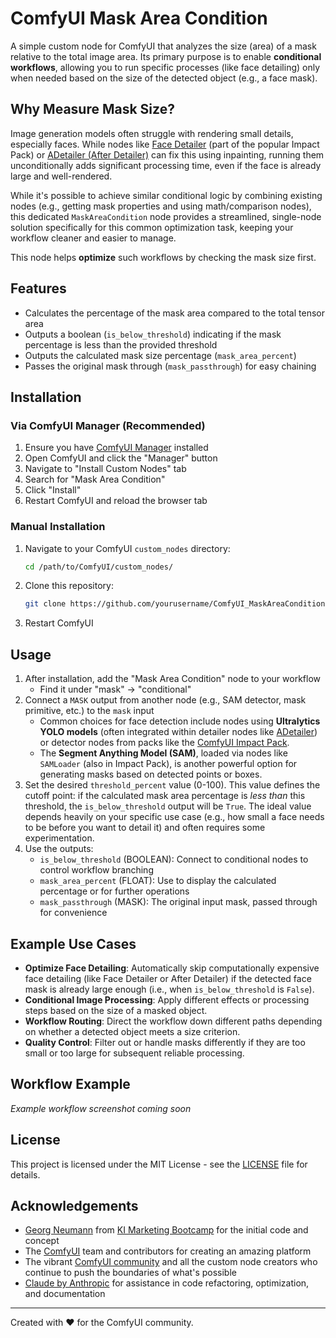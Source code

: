 # ComfyUI Mask Area Condition

A simple custom node for ComfyUI that analyzes the size (area) of a mask relative to the total image area. Its primary purpose is to enable **conditional workflows**, allowing you to run specific processes (like face detailing) only when needed based on the size of the detected object (e.g., a face mask).


## Why Measure Mask Size?

Image generation models often struggle with rendering small details, especially faces. While nodes like [Face Detailer](https://github.com/ltdrdata/ComfyUI-Impact-Pack) (part of the popular Impact Pack) or [ADetailer (After Detailer)](https://github.com/Bing-su/adetailer) can fix this using inpainting, running them unconditionally adds significant processing time, even if the face is already large and well-rendered.

While it's possible to achieve similar conditional logic by combining existing nodes (e.g., getting mask properties and using math/comparison nodes), this dedicated `MaskAreaCondition` node provides a streamlined, single-node solution specifically for this common optimization task, keeping your workflow cleaner and easier to manage.

This node helps **optimize** such workflows by checking the mask size first.

## Features

* Calculates the percentage of the mask area compared to the total tensor area
* Outputs a boolean (`is_below_threshold`) indicating if the mask percentage is less than the provided threshold
* Outputs the calculated mask size percentage (`mask_area_percent`)
* Passes the original mask through (`mask_passthrough`) for easy chaining

## Installation

### Via ComfyUI Manager (Recommended)

1. Ensure you have [ComfyUI Manager](https://github.com/ltdrdata/ComfyUI-Manager) installed
2. Open ComfyUI and click the "Manager" button
3. Navigate to "Install Custom Nodes" tab
4. Search for "Mask Area Condition"
5. Click "Install"
6. Restart ComfyUI and reload the browser tab

### Manual Installation

1. Navigate to your ComfyUI `custom_nodes` directory:
   ```bash
   cd /path/to/ComfyUI/custom_nodes/
   ```
2. Clone this repository:
   ```bash
   git clone https://github.com/yourusername/ComfyUI_MaskAreaCondition.git
   ```
3. Restart ComfyUI

## Usage

1. After installation, add the "Mask Area Condition" node to your workflow
   * Find it under "mask" → "conditional"
2. Connect a `MASK` output from another node (e.g., SAM detector, mask primitive, etc.) to the `mask` input
   * Common choices for face detection include nodes using **Ultralytics YOLO models** (often integrated within detailer nodes like [ADetailer](https://github.com/Bing-su/adetailer)) or detector nodes from packs like the [ComfyUI Impact Pack](https://github.com/ltdrdata/ComfyUI-Impact-Pack).
   * The **Segment Anything Model (SAM)**, loaded via nodes like `SAMLoader` (also in Impact Pack), is another powerful option for generating masks based on detected points or boxes.
3. Set the desired `threshold_percent` value (0-100). This value defines the cutoff point: if the calculated mask area percentage is *less than* this threshold, the `is_below_threshold` output will be `True`. The ideal value depends heavily on your specific use case (e.g., how small a face needs to be before you want to detail it) and often requires some experimentation.
4. Use the outputs:
   * `is_below_threshold` (BOOLEAN): Connect to conditional nodes to control workflow branching
   * `mask_area_percent` (FLOAT): Use to display the calculated percentage or for further operations
   * `mask_passthrough` (MASK): The original input mask, passed through for convenience

## Example Use Cases

* **Optimize Face Detailing**: Automatically skip computationally expensive face detailing (like Face Detailer or After Detailer) if the detected face mask is already large enough (i.e., when `is_below_threshold` is `False`).
* **Conditional Image Processing**: Apply different effects or processing steps based on the size of a masked object.
* **Workflow Routing**: Direct the workflow down different paths depending on whether a detected object meets a size criterion.
* **Quality Control**: Filter out or handle masks differently if they are too small or too large for subsequent reliable processing.

## Workflow Example

*Example workflow screenshot coming soon*

## License

This project is licensed under the MIT License - see the [LICENSE](LICENSE) file for details.

## Acknowledgements

* [Georg Neumann](https://www.linkedin.com/in/georg-neumann) from [KI Marketing Bootcamp](https://www.linkedin.com/company/ki-marketing-bootcamp) for the initial code and concept
* The [ComfyUI](https://github.com/comfyanonymous/ComfyUI) team and contributors for creating an amazing platform
* The vibrant [ComfyUI community](https://registry.comfy.org) and all the custom node creators who continue to push the boundaries of what's possible
* [Claude by Anthropic](https://www.anthropic.com/claude) for assistance in code refactoring, optimization, and documentation


---

Created with ❤️ for the ComfyUI community.
